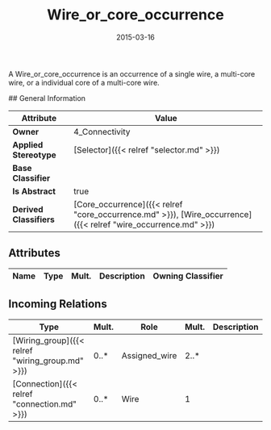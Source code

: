 ﻿---
title: Wire_or_core_occurrence
toc: false
type: specs
date: "2015-03-16"
draft: false
specification: KBL
version: 2.4
documentType: "Recommendation"
elementType: Class
classes:
  - Wire_or_core_occurrence
menu_name: kbl-2.4
---
<p>A Wire_or_core_occurrence is an occurrence of a single wire, a multi-core wire, or a individual core of a multi-core wire.</p>
## General Information

| Attribute               | Value |
|-------------------------|-------|
| **Owner**               | 4_Connectivity |
| **Applied Stereotype**  | [Selector]({{< relref "selector.md" >}})<br/>  |
| **Base Classifier**     |   |
| **Is Abstract**         | true |
| **Derived Classifiers** | [Core_occurrence]({{< relref "core_occurrence.md" >}}), [Wire_occurrence]({{< relref "wire_occurrence.md" >}}) |

## Attributes
|  Name  |  Type  |  Mult.  |  Description  |  Owning Classifier  |
|--------|--------|---------|---------------|--------------|

##  Incoming Relations
|    Type  |   Mult.  |   Role    |   Mult.   |   Description  |
|----------|----------|-----------|-----------|----------------|
| [Wiring_group]({{< relref "wiring_group.md" >}}) | 0..* | Assigned_wire | 2..* |  |
| [Connection]({{< relref "connection.md" >}}) | 0..* | Wire | 1 |  |
